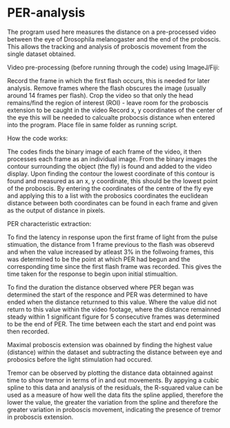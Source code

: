 # PER-analysis
The program used here measures the distance on a pre-processed video between the eye of Drosophila melanogaster and the end of the proboscis. This allows the tracking and analysis of proboscis movement from the single dataset obtained.

Video pre-processing (before running through the code) using ImageJ/Fiji:

Record the frame in which the first flash occurs, this is needed for later analysis.
Remove frames where the flash obscures the image (usually around 14 frames per flash).
Crop the video so that only the head remains/find the region of interest (ROI) - leave room for the proboscis extension to be caught in the video
Record x, y coordinates of the center of the eye this will be needed to calcualte probocsis distance when entered into the program.
Place file in same folder as running script. 

How the code works:

The codes finds the binary image of each frame of the video, it then processes each frame as an individual image. 
From the binary images the contour surrounding the object (the fly) is found and added to the video display.
Upon finding the contour the lowest coordinate of this contour is found and measured as an x, y coordinate, this should be the lowest point of the proboscis.
By entering the coordinates of the centre of the fly eye and applying this to a list with the probosics coordinates the euclidean distance between both coordinates can be found in each frame and given as the output of distance in pixels. 

PER characteristic extraction: 

To find the latency in response upon the first frame of light from the pulse stimuation, the distance from 1 frame previous to the flash was obserevd and when the value increased by atleast 3% in the follwoing frames, this was determined to be the point at which PER had begun and the corresponding time since the first flash frame was recorded. This gives the time taken for the response to begin upon initial stimualtion. 

To find the duration the distance observed where PER began was determined the start of the responce and PER was determined to have ended when the distance returnned to this value. Where the value did not return to this value within the video footage, where the distance remainned steady within 1 significant figure for 5 consecutive frames was determined to be the end of PER. The time between each the start and end point was then recorded. 

Maximal proboscis extension was obainned by finding the highest value (distance) within the dataset and subtracting the distance between eye and probosics before the light stimulation had occured. 

Tremor can be observed by plotting the distance data obtainned against time to show tremor in terms of in and out movements. By appying a cubic spline to this data and analysis of the residuals, the R-squared value can be used as a measure of how well the data fits the spline applied, therefore the lower the value, the greater the variation from the spline and therefore the greater variation in proboscis movement, indicating the presence of tremor in proboscis extension.  
